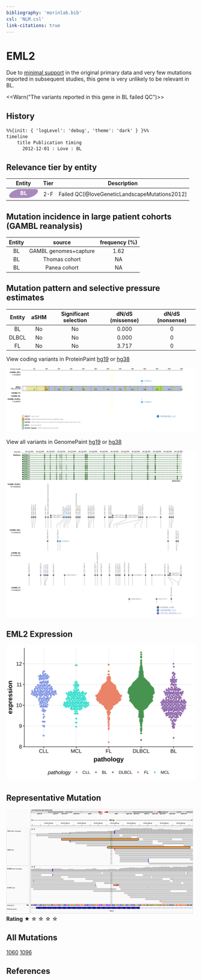 ```yaml
---
bibliography: 'morinlab.bib'
csl: 'NLM.csl'
link-citations: true
---
```

# EML2

Due to [minimal support](EML2#representative-mutation) in the original primary data and very few mutations reported in subsequent studies, this gene is very unlikely to be relevant in BL. 

<<Warn("The variants reported in this gene in BL failed QC")>>

## History

```mermaid
%%{init: { 'logLevel': 'debug', 'theme': 'dark' } }%%
timeline
    title Publication timing
      2012-12-01 : Love : BL
```

## Relevance tier by entity

|Entity|Tier|Description                           |
|:------:|:----:|--------------------------------------|
|![BL](images/icons/BL_tier2.png)    |2-F   |Failed QC[@loveGeneticLandscapeMutations2012]|

## Mutation incidence in large patient cohorts (GAMBL reanalysis)

|Entity|source               |frequency (%)|
|:------:|:---------------------:|:-------------:|
|BL    |GAMBL genomes+capture|1.62         |
|BL    |Thomas cohort        |  NA         |
|BL    |Panea cohort         |  NA         |

## Mutation pattern and selective pressure estimates

|Entity|aSHM|Significant selection|dN/dS (missense)|dN/dS (nonsense)|
|:------:|:----:|:---------------------:|:----------------:|:----------------:|
|BL    |No  |No                   |0.000           |0               |
|DLBCL |No  |No                   |0.000           |0               |
|FL    |No  |No                   |3.717           |0               |


View coding variants in ProteinPaint [hg19](https://morinlab.github.io/LLMPP/GAMBL/EML2_protein.html)  or [hg38](https://morinlab.github.io/LLMPP/GAMBL/EML2_protein_hg38.html)

![](images/proteinpaint/EML2_NM_012155.svg)

View all variants in GenomePaint [hg19](https://morinlab.github.io/LLMPP/GAMBL/EML2.html)  or [hg38](https://morinlab.github.io/LLMPP/GAMBL/EML2_hg38.html)

![](images/proteinpaint/EML2.svg)

## EML2 Expression
![](images/gene_expression/EML2_by_pathology.svg)
<!-- ORIGIN: loveGeneticLandscapeMutations2012 -->
<!-- BL: loveGeneticLandscapeMutations2012 -->

## Representative Mutation

![](primary/Love_EML2_50816396.png)
**Rating**
&starf; &star; &star; &star; &star;

## All Mutations

[1060](https://www.bcgsc.ca/downloads/morinlab/GAMBL/Love/1060_reports.html)
[1096](https://www.bcgsc.ca/downloads/morinlab/GAMBL/Love/1096_reports.html)

## References
